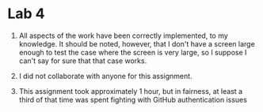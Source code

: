# Lab 4

1. All aspects of the work have been correctly implemented, to my knowledge.
It should be noted, however, that I don't have a screen large enough to test
the case where the screen is very large, so I suppose I can't say for sure
that that case works.

2. I did not collaborate with anyone for this assignment.

3. This assignment took approximately 1 hour, but in fairness, at least a
third of that time was spent fighting with GitHub authentication issues
